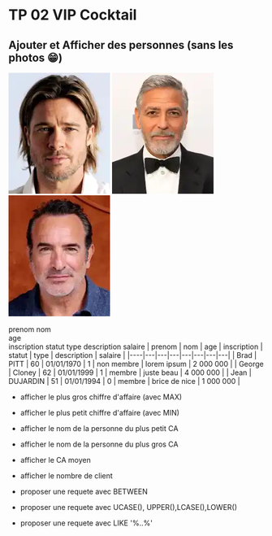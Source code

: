 # TP 02 VIP Cocktail
## Ajouter et Afficher des personnes (sans les photos :grin:)


![brad](../img/03/brad.webp)
![george](../img/03/george.webp)
![jean](../img/03/jean.webp)

 prenom
nom  
age  
inscription
statut
type
description
salaire
| prenom | nom | age | inscription | statut | type | description | salaire |
|----|---|---|---|---|---|---|---|
| Brad | PITT | 60 | 01/01/1970 | 1 | non membre | lorem ipsum | 2 000 000 |
| George | Cloney | 62 | 01/01/1999 | 1 | membre  | juste beau | 4 000 000 |
| Jean | DUJARDIN | 51 | 01/01/1994 | 0 | membre | brice de nice | 1 000 000 |

- afficher le plus gros chiffre d'affaire (avec MAX)

- afficher le plus petit chiffre d'affaire (avec MIN)

- afficher le nom de la personne du plus petit CA

- afficher le nom de la personne du plus gros CA

- afficher le CA moyen

- afficher le nombre de client

- proposer une requete avec BETWEEN

- proposer une requete avec UCASE(), UPPER(),LCASE(),LOWER()

- proposer une requete avec LIKE '%..%'